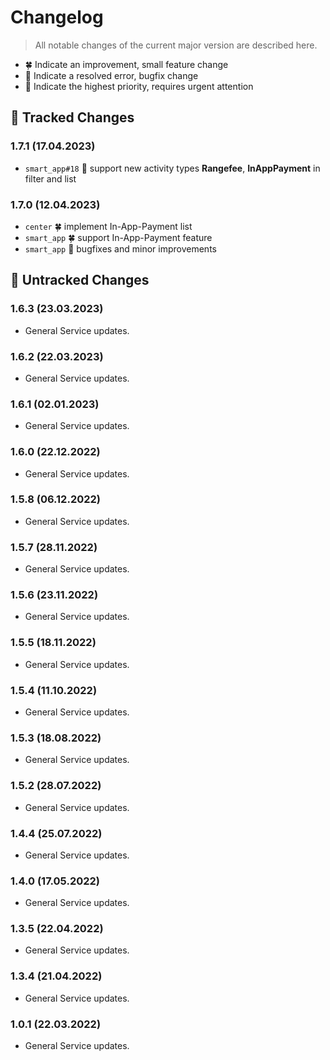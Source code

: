 # Changelog

> All notable changes of the current major version are described here.

- 🍀 Indicate an improvement, small feature change
- 🐞 Indicate a resolved error, bugfix change
- 🚨 Indicate the highest priority, requires urgent attention

## 📝 Tracked Changes

### 1.7.1 (17.04.2023)

- `smart_app#18` 🐞 support new activity types **Rangefee**, **InAppPayment** in filter and list

### 1.7.0 (12.04.2023)
- `center` 🍀 implement In-App-Payment list
- `smart_app` 🍀 support In-App-Payment feature
- `smart_app` 🐞 bugfixes and minor improvements

## 📄 Untracked Changes

### 1.6.3 (23.03.2023)

- General Service updates.

### 1.6.2 (22.03.2023)

- General Service updates.

### 1.6.1 (02.01.2023)

- General Service updates.

### 1.6.0 (22.12.2022)

- General Service updates.

### 1.5.8 (06.12.2022)

- General Service updates.

### 1.5.7 (28.11.2022)

- General Service updates.

### 1.5.6 (23.11.2022)

- General Service updates.

### 1.5.5 (18.11.2022)

- General Service updates.

### 1.5.4 (11.10.2022)

- General Service updates.

### 1.5.3 (18.08.2022)

- General Service updates.

### 1.5.2 (28.07.2022)

- General Service updates.

### 1.4.4 (25.07.2022)

- General Service updates.

### 1.4.0 (17.05.2022)

- General Service updates.

### 1.3.5 (22.04.2022)

- General Service updates.

### 1.3.4 (21.04.2022)

- General Service updates.

### 1.0.1 (22.03.2022)

- General Service updates. 


